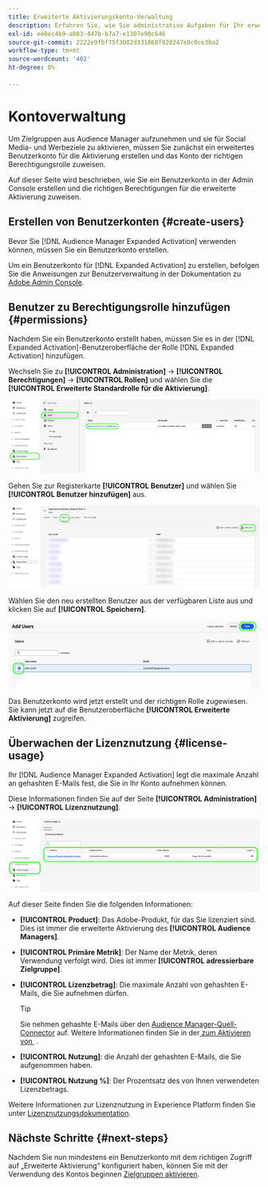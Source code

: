 ```yaml
---
title: Erweiterte Aktivierungskonto-Verwaltung
description: Erfahren Sie, wie Sie administrative Aufgaben für Ihr erweitertes Aktivierungskonto ausführen, z. B. die Lizenznutzung überwachen und die richtigen Berechtigungen zuweisen.
exl-id: ee0ec4b9-a083-447b-b7a7-e1307e90c646
source-git-commit: 2222e9fbf75f3082d331868f820247e0c0ce3ba2
workflow-type: tm+mt
source-wordcount: '402'
ht-degree: 0%

---
```


# Kontoverwaltung

Um Zielgruppen aus Audience Manager aufzunehmen und sie für Social Media- und Werbeziele zu aktivieren, müssen Sie zunächst ein erweitertes Benutzerkonto für die Aktivierung erstellen und das Konto der richtigen Berechtigungsrolle zuweisen.

Auf dieser Seite wird beschrieben, wie Sie ein Benutzerkonto in der Admin Console erstellen und die richtigen Berechtigungen für die erweiterte Aktivierung zuweisen.

## Erstellen von Benutzerkonten {#create-users}

Bevor Sie [!DNL Audience Manager Expanded Activation] verwenden können, müssen Sie ein Benutzerkonto erstellen.

Um ein Benutzerkonto für [!DNL Expanded Activation] zu erstellen, befolgen Sie die Anweisungen zur Benutzerverwaltung in der Dokumentation zu [Adobe Admin Console](https://helpx.adobe.com/de/enterprise/using/manage-users-individually.html).

## Benutzer zu Berechtigungsrolle hinzufügen {#permissions}

Nachdem Sie ein Benutzerkonto erstellt haben, müssen Sie es in der [!DNL Expanded Activation]-Benutzeroberfläche der Rolle [!DNL Expanded Activation] hinzufügen.

Wechseln Sie zu **[!UICONTROL Administration]** -> **[!UICONTROL Berechtigungen]** -> **[!UICONTROL Rollen]** und wählen Sie die **[!UICONTROL Erweiterte Standardrolle für die Aktivierung]**.

![Benutzeroberflächenbild für die erweiterte Aktivierung, das die Seite „Rollen“ anzeigt.](assets/expanded-activation-role.png)

Gehen Sie zur Registerkarte **[!UICONTROL Benutzer]** und wählen Sie **[!UICONTROL Benutzer hinzufügen]** aus.

![Erweitertes Bild der Benutzeroberfläche für die Aktivierung, das die Seite „Benutzer“ anzeigt.](assets/add-users.png)

Wählen Sie den neu erstellten Benutzer aus der verfügbaren Liste aus und klicken Sie auf **[!UICONTROL Speichern]**.

![Benutzeroberflächenbild zur erweiterten Aktivierung , das die Seite „Benutzer hinzufügen“ anzeigt.](assets/add-user.png)

Das Benutzerkonto wird jetzt erstellt und der richtigen Rolle zugewiesen. Sie kann jetzt auf die Benutzeroberfläche **[!UICONTROL Erweiterte Aktivierung]** zugreifen.

## Überwachen der Lizenznutzung {#license-usage}

Ihr [!DNL Audience Manager Expanded Activation] legt die maximale Anzahl an gehashten E-Mails fest, die Sie in Ihr Konto aufnehmen können.

Diese Informationen finden Sie auf der Seite **[!UICONTROL Administration]** -> **[!UICONTROL Lizenznutzung]**.

![Erweitertes Bild der Benutzeroberfläche für die Aktivierung, das den Bildschirm zur Lizenznutzung anzeigt.](assets/license-usage.png)

Auf dieser Seite finden Sie die folgenden Informationen:

* **[!UICONTROL Product]**: Das Adobe-Produkt, für das Sie lizenziert sind. Dies ist immer die erweiterte Aktivierung des **[!UICONTROL Audience Managers]**.
* **[!UICONTROL Primäre Metrik]**: Der Name der Metrik, deren Verwendung verfolgt wird. Dies ist immer **[!UICONTROL adressierbare Zielgruppe]**.
* **[!UICONTROL Lizenzbetrag]**: Die maximale Anzahl von gehashten E-Mails, die Sie aufnehmen dürfen.

  >[!TIP]
  >
  >Sie nehmen gehashte E-Mails über den [Audience Manager-Quell-Connector](../sources/connectors/adobe-applications/audience-manager.md) auf. Weitere Informationen finden Sie in der [&#x200B; zum Aktivieren von &#x200B;](activate-audiences.md) .

* **[!UICONTROL Nutzung]**: die Anzahl der gehashten E-Mails, die Sie aufgenommen haben.
* **[!UICONTROL Nutzung %]**: Der Prozentsatz des von Ihnen verwendeten Lizenzbetrags.

Weitere Informationen zur Lizenznutzung in Experience Platform finden Sie unter [Lizenznutzungsdokumentation](../dashboards/guides/license-usage.md).

## Nächste Schritte {#next-steps}

Nachdem Sie nun mindestens ein Benutzerkonto mit dem richtigen Zugriff auf „Erweiterte Aktivierung“ konfiguriert haben, können Sie mit der Verwendung des Kontos beginnen [Zielgruppen aktivieren](activate-audiences.md).
